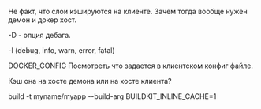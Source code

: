 Не факт, что слои кэшируются на клиенте.
Зачем тогда вообще нужен демон и докер хост.

-D - опция дебага.

-l (debug, info, warn, error, fatal)

DOCKER_CONFIG
Посмотреть что задается в клиентском конфиг файле.

Кэш она на хосте демона или на хосте клиента?

build -t myname/myapp --build-arg BUILDKIT_INLINE_CACHE=1






